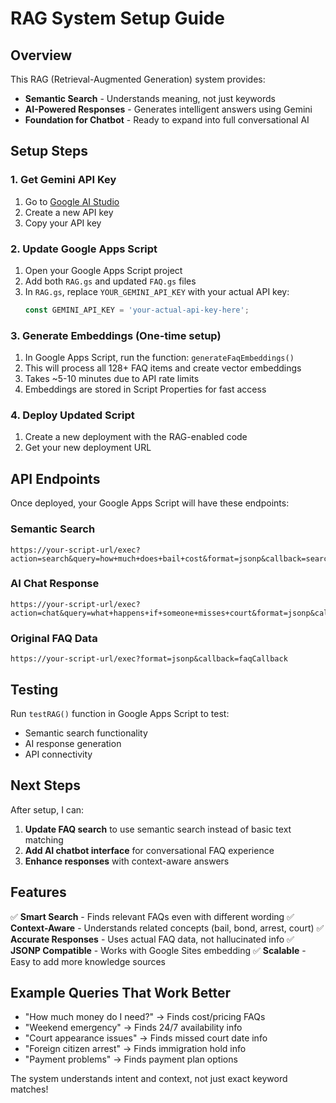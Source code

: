# RAG System Setup Guide

## Overview
This RAG (Retrieval-Augmented Generation) system provides:
- **Semantic Search** - Understands meaning, not just keywords
- **AI-Powered Responses** - Generates intelligent answers using Gemini
- **Foundation for Chatbot** - Ready to expand into full conversational AI

## Setup Steps

### 1. Get Gemini API Key
1. Go to [Google AI Studio](https://makersuite.google.com/)
2. Create a new API key
3. Copy your API key

### 2. Update Google Apps Script
1. Open your Google Apps Script project
2. Add both `RAG.gs` and updated `FAQ.gs` files
3. In `RAG.gs`, replace `YOUR_GEMINI_API_KEY` with your actual API key:
   ```javascript
   const GEMINI_API_KEY = 'your-actual-api-key-here';
   ```

### 3. Generate Embeddings (One-time setup)
1. In Google Apps Script, run the function: `generateFaqEmbeddings()`
2. This will process all 128+ FAQ items and create vector embeddings
3. Takes ~5-10 minutes due to API rate limits
4. Embeddings are stored in Script Properties for fast access

### 4. Deploy Updated Script
1. Create a new deployment with the RAG-enabled code
2. Get your new deployment URL

## API Endpoints

Once deployed, your Google Apps Script will have these endpoints:

### Semantic Search
```
https://your-script-url/exec?action=search&query=how+much+does+bail+cost&format=jsonp&callback=searchCallback
```

### AI Chat Response
```
https://your-script-url/exec?action=chat&query=what+happens+if+someone+misses+court&format=jsonp&callback=chatCallback
```

### Original FAQ Data
```
https://your-script-url/exec?format=jsonp&callback=faqCallback
```

## Testing

Run `testRAG()` function in Google Apps Script to test:
- Semantic search functionality
- AI response generation
- API connectivity

## Next Steps

After setup, I can:
1. **Update FAQ search** to use semantic search instead of basic text matching
2. **Add AI chatbot interface** for conversational FAQ experience
3. **Enhance responses** with context-aware answers

## Features

✅ **Smart Search** - Finds relevant FAQs even with different wording
✅ **Context-Aware** - Understands related concepts (bail, bond, arrest, court)
✅ **Accurate Responses** - Uses actual FAQ data, not hallucinated info
✅ **JSONP Compatible** - Works with Google Sites embedding
✅ **Scalable** - Easy to add more knowledge sources

## Example Queries That Work Better

- "How much money do I need?" → Finds cost/pricing FAQs
- "Weekend emergency" → Finds 24/7 availability info  
- "Court appearance issues" → Finds missed court date info
- "Foreign citizen arrest" → Finds immigration hold info
- "Payment problems" → Finds payment plan options

The system understands intent and context, not just exact keyword matches!